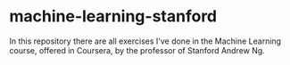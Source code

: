 # machine-learning-stanford
In this repository there are all exercises I've done in the Machine Learning course, offered in Coursera, by the professor of Stanford Andrew Ng.
